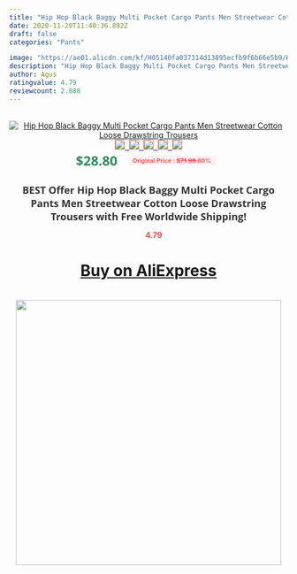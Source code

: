 ```yaml
---
title: "Hip Hop Black Baggy Multi Pocket Cargo Pants Men Streetwear Cotton Loose Drawstring Trousers"
date: 2020-11-20T11:40:36.892Z
draft: false
categories: "Pants"

image: "https://ae01.alicdn.com/kf/H05140fa037314d13895ecfb9f6b66e5b9/Hip-Hop-Black-Baggy-Multi-Pocket-Cargo-Pants-Men-Streetwear-Cotton-Loose-Drawstring-Trousers.jpg"
description: "Hip Hop Black Baggy Multi Pocket Cargo Pants Men Streetwear Cotton Loose Drawstring Trousers"
author: Agus
ratingvalue: 4.79
reviewcount: 2.888
---
```

<br>
<div style="text-align: center;">
<a href="https://s.click.aliexpress.com/e/_9xRje9" target="_blank" rel="nofollow noopener noreferrer"><img alt="Hip Hop Black Baggy Multi Pocket Cargo Pants Men Streetwear Cotton Loose Drawstring Trousers" class="magnifier-image" src="https://ae01.alicdn.com/kf/H05140fa037314d13895ecfb9f6b66e5b9/Hip-Hop-Black-Baggy-Multi-Pocket-Cargo-Pants-Men-Streetwear-Cotton-Loose-Drawstring-Trousers.jpg_640x640.jpg">
<br>
<img style="border:1px solid salmon" src="https://ae01.alicdn.com/kf/H05140fa037314d13895ecfb9f6b66e5b9/Hip-Hop-Black-Baggy-Multi-Pocket-Cargo-Pants-Men-Streetwear-Cotton-Loose-Drawstring-Trousers.jpg_120x120.jpg">&nbsp;&nbsp;<img style="border:1px solid salmon" src="https://ae01.alicdn.com/kf/H5a813d0d64d24caeb9d52237533f2fd0T/Hip-Hop-Black-Baggy-Multi-Pocket-Cargo-Pants-Men-Streetwear-Cotton-Loose-Drawstring-Trousers.jpg_120x120.jpg">&nbsp;&nbsp;<img style="border:1px solid salmon" src="https://ae01.alicdn.com/kf/H66353e977c814f1a9be35daa96c1e9d4w/Hip-Hop-Black-Baggy-Multi-Pocket-Cargo-Pants-Men-Streetwear-Cotton-Loose-Drawstring-Trousers.jpg_120x120.jpg">&nbsp;&nbsp;<img style="border:1px solid salmon" src="https://ae01.alicdn.com/kf/Hdcffcddcf6ed4b0d9087c557d962e641X/Hip-Hop-Black-Baggy-Multi-Pocket-Cargo-Pants-Men-Streetwear-Cotton-Loose-Drawstring-Trousers.jpg_120x120.jpg">&nbsp;&nbsp;<img style="border:1px solid salmon" src="https://ae01.alicdn.com/kf/Hb6e2e0f7ca8643af9744d7677382d9d2M/Hip-Hop-Black-Baggy-Multi-Pocket-Cargo-Pants-Men-Streetwear-Cotton-Loose-Drawstring-Trousers.jpg_120x120.jpg"></a></div><br0>
<div style="text-align: center;"><span style="background-color: white; border: 0px; box-sizing: border-box; color: seagreen; display: inline-block; font-family: &quot;open sans&quot; , &quot;arial&quot; , &quot;helvetica&quot; , sans-serif , &quot;heiti&quot;; font-size: 24px; font-stretch: inherit; font-weight: 700; line-height: inherit; margin: 0px 10px 0px 0px; padding: 0px; vertical-align: middle;">$28.80 </span>
<span style="background: rgb(255 , 241 , 241); border-radius: 3px; border: 0px; box-sizing: border-box; color: #ff4747; display: inline-block; font-family: inherit; font-size: 12px; font-stretch: inherit; font-style: inherit; font-variant: inherit; font-weight: 600; line-height: inherit; margin: 0px; padding: 2px 5px; transform: scale(0.9); vertical-align: middle;">Original Price : <b style="text-decoration: line-through;">$71.99 </b> 60%&nbsp;&nbsp;</span></div>
<h1 style="color: #333333; display: inline-block; font-family: &quot;open sans&quot; , &quot;arial&quot; , &quot;helvetica&quot; , sans-serif , &quot;heiti&quot;; font-size: 18px; font-stretch: inherit; font-weight: 700; text-align: center;">BEST Offer Hip Hop Black Baggy Multi Pocket Cargo Pants Men Streetwear Cotton Loose Drawstring Trousers with Free Worldwide Shipping!</h1>
<div style="color: #ff4747; text-align: center;">
<img src="https://4.bp.blogspot.com/-M0ZcTcb-5uY/XleCXlxnR4I/AAAAAAAAAEc/OrjgMkXV1oMQFaCRZj5HQwOCBcu3w1FegCPcBGAYYCw/s1600/star.png" style="height: 15px;">&nbsp;<b>4.79</b></div>
<div class="button_cont" align="center"><a class="buynow_a" href="https://s.click.aliexpress.com/e/_9xRje9" target="_blank" rel="nofollow noopener noreferrer"><H1>Buy on AliExpress</H1></a></div><br>
<div class="separator" style="clear: both; text-align: center;">
<img src="https://lh3.googleusercontent.com/-pTy5HemUv9M/XlePHvY0dAI/AAAAAAAAAE4/0nX5iRUoIWY8eMW9Dpxeirr157OZliDIgCLcBGAsYHQ/s1600/badge.gif" width="480">
</div>
